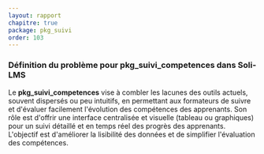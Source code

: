 ```yaml
---
layout: rapport
chapitre: true
package: pkg_suivi
order: 103
---
```

### Définition du problème pour **pkg_suivi_competences** dans **Soli-LMS**

Le **pkg_suivi_competences** vise à combler les lacunes des outils actuels, souvent dispersés ou peu intuitifs, en permettant aux formateurs de suivre et d'évaluer facilement l'évolution des compétences des apprenants. Son rôle est d'offrir une interface centralisée et visuelle (tableau ou graphiques) pour un suivi détaillé et en temps réel des progrès des apprenants. L'objectif est d'améliorer la lisibilité des données et de simplifier l'évaluation des compétences.